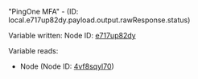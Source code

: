 "PingOne MFA" - (ID: local.e717up82dy.payload.output.rawResponse.status)

Variable written:
Node ID: [e717up82dy](../nodes/e717up82dy.md)

Variable reads:
* Node (Node ID: [4vf8sqyl70](../nodes/4vf8sqyl70.md))
